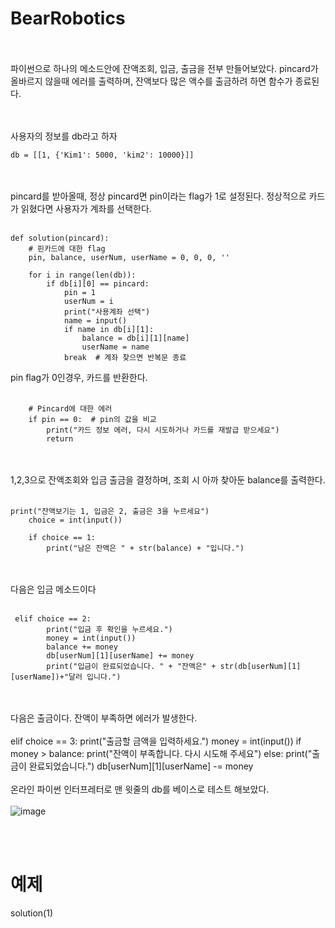 # BearRobotics
<br><br>
파이썬으로 하나의 메소드안에 잔액조회, 입금, 출금을 전부 만들어보았다. pincard가 올바르지 않을때 에러를 출력하며, 잔액보다 많은 액수를 출금하려 하면 함수가 종료된다. 

<br><br>
사용자의 정보를 db라고 하자
```
db = [[1, {'Kim1': 5000, 'kim2': 10000}]]
```
<br><br>
pincard를 받아올때, 정상 pincard면 pin이라는 flag가 1로 설정된다. 정상적으로 카드가 읽혔다면 사용자가 계좌를 선택한다.
<br><br>

```
def solution(pincard):
    # 핀카드에 대한 flag
    pin, balance, userNum, userName = 0, 0, 0, ''
    
    for i in range(len(db)):
        if db[i][0] == pincard:
            pin = 1
            userNum = i
            print("사용계좌 선택")
            name = input()
            if name in db[i][1]:
                balance = db[i][1][name]
                userName = name
            break  # 계좌 찾으면 반복문 종료
```
pin flag가 0인경우, 카드를 반환한다.
<br><br>
```
    # Pincard에 대한 에러
    if pin == 0:  # pin의 값을 비교
        print("카드 정보 에러, 다시 시도하거나 카드를 재발급 받으세요")
        return  

```
<br><br>
1,2,3으로 잔액조회와 입금 출금을 결정하며, 조회 시 아까 찾아둔 balance를 출력한다.
<br><br>
```
print("잔액보기는 1, 입금은 2, 출금은 3을 누르세요")
    choice = int(input())
    
    if choice == 1:
        print("남은 잔액은 " + str(balance) + "입니다.")
```
<br><br>
다음은 입금 메소드이다
<br><br>
```
 elif choice == 2:
        print("입금 후 확인을 누르세요.")
        money = int(input())
        balance += money
        db[userNum][1][userName] += money
        print("입금이 완료되었습니다. " + "잔액은" + str(db[userNum][1][userName])+"달러 입니다.")
```
<br><br>
다음은 출금이다. 잔액이 부족하면 에러가 발생한다.
<br><br>
    elif choice == 3:
        print("출금할 금액을 입력하세요.")
        money = int(input())
        if money > balance:
            print("잔액이 부족합니다. 다시 시도해 주세요")
        else:
            print("출금이 완료되었습니다.")
            db[userNum][1][userName] -= money
<br><br>
온라인 파이썬 인터프레터로 맨 윗줄의 db를 베이스로 테스트 해보았다.
<br><br>
![image](https://github.com/user-attachments/assets/da9a8ceb-1ce9-4445-8661-eecbfe489c70)

<br><br>




    
   
# 예제
solution(1)    
